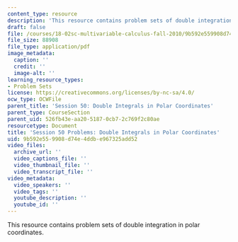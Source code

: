 ```yaml
---
content_type: resource
description: 'This resource contains problem sets of double integration in polar coordinates. '
draft: false
file: /courses/18-02sc-multivariable-calculus-fall-2010/9b592e559908d74e4ddbe967325add52_MIT18_02SC_pb_36_quest.pdf
file_size: 88908
file_type: application/pdf
image_metadata:
  caption: ''
  credit: ''
  image-alt: ''
learning_resource_types:
- Problem Sets
license: https://creativecommons.org/licenses/by-nc-sa/4.0/
ocw_type: OCWFile
parent_title: 'Session 50: Double Integrals in Polar Coordinates'
parent_type: CourseSection
parent_uid: 526fb43e-aa20-5187-0cb7-2c769f2c80ae
resourcetype: Document
title: 'Session 50 Problems: Double Integrals in Polar Coordinates'
uid: 9b592e55-9908-d74e-4ddb-e967325add52
video_files:
  archive_url: ''
  video_captions_file: ''
  video_thumbnail_file: ''
  video_transcript_file: ''
video_metadata:
  video_speakers: ''
  video_tags: ''
  youtube_description: ''
  youtube_id: ''
---
```

This resource contains problem sets of double integration in polar coordinates.